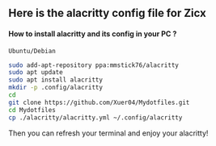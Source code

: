 ## Here is the alacritty config file for Zicx
#### How to install alacritty and its config in your PC ?
`Ubuntu/Debian`
```bash
sudo add-apt-repository ppa:mmstick76/alacritty 
sudo apt update
sudo apt install alacritty
mkdir -p .config/alacritty
cd
git clone https://github.com/Xuer04/Mydotfiles.git 
cd Mydotfiles
cp ./alacritty/alacritty.yml ~/.config/alacritty
```
Then you can refresh your terminal and enjoy your alacritty!
